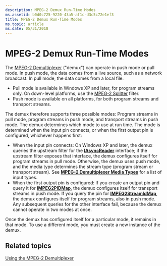 ```yaml
---
description: MPEG-2 Demux Run-Time Modes
ms.assetid: b0d0c725-9220-43a5-af1c-d3c5c72e1ef3
title: MPEG-2 Demux Run-Time Modes
ms.topic: article
ms.date: 05/31/2018
---
```


# MPEG-2 Demux Run-Time Modes

The [MPEG-2 Demultiplexer](mpeg-2-demultiplexer.md) ("demux") can operate in push mode or pull mode. In push mode, the data comes from a live source, such as a network broadcast. In pull mode, the data comes from a local file.

-   Pull mode is available in Windows XP and later, for program streams only. On down-level platforms, use the [MPEG-2 Splitter](mpeg-2-splitter.md) filter.
-   Push mode is available on all platforms, for both program streams and transport streams.

The demux therefore supports three possible modes: Program streams in pull mode, program streams in push mode, and transport streams in push mode. The demux determines which mode to use at run time. The mode is determined when the input pin connects, or when the first output pin is configured, whichever happens first:

-   When the input pin connects: On Windows XP and later, the demux queries the upstream filter for the [**IAsyncReader**](/windows/desktop/api/Strmif/nn-strmif-iasyncreader) interface; if the upstream filter exposes that interface, the demux configures itself for program streams in pull mode. Otherwise, the demux uses push mode, and the media type determines the stream type (program stream or transport stream). See [**MPEG-2 Demultiplexer Media Types**](mpeg-2-demultiplexer-media-types.md) for a list of input types.
-   When the first output pin is configured: If you create an output pin and query it for [**IMPEG2PIDMap**](/previous-versions/windows/desktop/api/Bdaiface/nn-bdaiface-impeg2pidmap), the demux configures itself for transport streams in push mode. If you query the pin for [**IMPEG2StreamIdMap**](/windows/desktop/api/Strmif/nn-strmif-impeg2streamidmap), the demux configures itself for program streams, also in push mode. Any subsequent queries for the other interface fail, because the demux cannot operate in two modes at once.

Once the demux has configured itself for a particular mode, it remains in that mode. To use a different mode, you must create a new instance of the demux.

## Related topics

<dl> <dt>

[Using the MPEG-2 Demultiplexer](using-the-mpeg-2-demultiplexer.md)
</dt> </dl>

 

 



